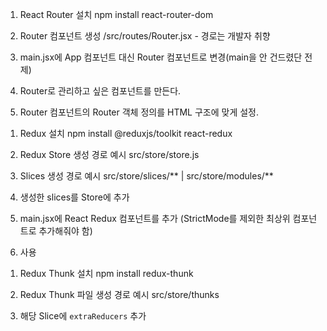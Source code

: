 <!-- Router -->
1. React Router 설치
npm install react-router-dom

2. Router 컴포넌트 생성 /src/routes/Router.jsx - 경로는 개발자 취향

3. main.jsx에 App 컴포넌트 대신 Router 컴포넌트로 변경(main을 안 건드렸단 전제)

4. Router로 관리하고 싶은 컴포넌트를 만든다.

5. Router 컴포넌트의 Router 객체 정의를 HTML 구조에 맞게 설정.

<!-- Redux  -->
<!-- 상태 관리 라이브러리, 중앙 집중식 상태관리 패턴 구현 -->
1. Redux 설치
npm install @reduxjs/toolkit react-redux

2. Redux Store 생성
경로 예시 src/store/store.js

3. Slices 생성
경로 예시 src/store/slices/** | src/store/modules/**

4. 생성한 slices를 Store에 추가

5. main.jsx에 React Redux <provider>컴포넌트를 추가 (StrictMode를 제외한 
최상위 컴포넌트로 추가해줘야 함)

6. 사용

<!-- Redux Thunk -->
1. Redux Thunk 설치
npm install redux-thunk

2. Redux Thunk 파일 생성
경로 예시 src/store/thunks

3. 해당 Slice에 `extraReducers` 추가